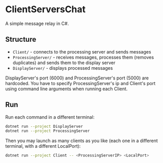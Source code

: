 # ClientServersChat

A simple message relay in C#.

## Structure

- `Client/` - connects to the processing server and sends messages
- `ProcessingServer/` - receives messages, processes them (removes duplicates) and sends them to the display server
- `DisplayServer/` - displays processed messages  
  
DisplayServer's port (6000) and ProcessingServer's port (5000) are hardcoded. You have to specify ProcessingServer's ip and Client's port using command line arguments when running each Client.
## Run

Run each command in a different terminal:

```Bash
dotnet run --project DisplayServer
dotnet run --project ProcessingServer
```

Then you may launch as many clients as you like (each one in a different terminal, with a different LocalPort):
```Bash
dotnet run --project Client -- <ProcessingServerIP> <LocalPort>
```